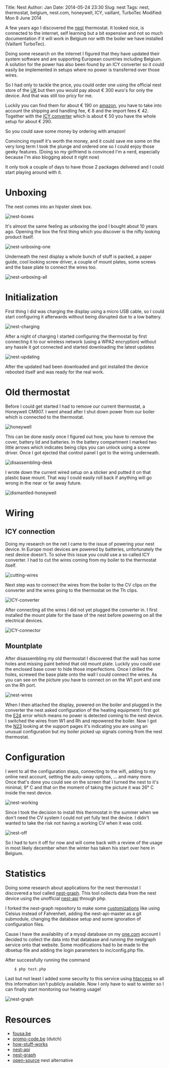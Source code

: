 Title:       Nest
Author:      Jan
Date: 	     2014-05-24 23:30
Slug:	     nest
Tags: 	     nest, thermostat, belgium, nest.com, honeywell, ICY, vaillant, TurboTec
Modified:    Mon 9 June 2014

A few years ago I discovered the [nest](http://nest.com) thermostat. It looked nice, is connected to the internet, self learning but a bit expensive and not so much documentation if it will work in Belgium nor with the boiler we have installed (Vaillant TurboTec).

Doing some research on the internet I figured that they have updated their system software and are supporting European countries including Belgium. A solution for the power has also been found by an ICY converter so it could easily be implemented in setups where no power is transferred over those wires.

So I had only to tackle the price, you could order one using the official nest store of the [UK](http://store.nest.com/uk/) but then you would pay about € 300 euro's for only the device. And that was still too pricy for me.

Luckily you can find them for about € 190 on [amazon](http://www.amazon.com/gp/offer-listing/B009GDHYPQ/ref=sr_1_1_olp?ie=UTF8&qid=1401011588&sr=8-1&keywords=nest&condition=new), you have to take into account the shipping and handling fee, € 8 and the import fees € 42. Together with the [ICY converter](http://www.eco-logisch.be/Details.asp?ProductID=3484&category=115) which is about € 50 you have the whole setup for about € 290.

So you could save some money by ordering with amazon!

Convincing myself it's worth the money, and it could save me some on the very long term I took the plunge and ordered one so I could enjoy those geeky features. (Doing so my girlfriend is convinced I'm a nerd, especially because I'm also blogging about it right now)

It only took a couple of days to have those 2 packages delivered and I could start playing around with it.

# Unboxing

The nest comes into an hipster sleek box.

![nest-boxes]( ../../images/nest/nest-boxes.jpg)

It's almost the same feeling as unboxing the ipod I bought about 10 years ago. Opening the box the first thing which you discover is the nifty looking product itself.

![nest-unboxing-one]( ../../images/nest/nest-unboxing-one.jpg)

Underneath the nest display a whole bunch of stuff is packed, a paper guide, cool looking screw driver, a couple of mount plates, some screws and the base plate to connect the wires too.

![nest-unboxing-all]( ../../images/nest/nest-unboxing-all.jpg)

# Initialization

First thing I did was charging the display using a micro USB cable, so I could start configuring it afterwards without being disrupted due to a low battery.

![nest-charging]( ../../images/nest/nest-charging.jpg)

After a night of charging I started configuring the thermostat by first connecting it to our wireless network (using a WPA2 encryption) without any hassle it got connected and started downloading the latest updates

![nest-updating]( ../../images/nest/nest-updating.png)

After the updated had been downloaded and got installed the device rebooted itself and was ready for the real work.

# Old thermostat

Before I could get started I had to remove our current thermostat, a Honeywell CM907. I went ahead after I shut down power from our boiler which is connected to the thermostat.

![honeywell]( ../../images/nest/honeywell.jpg)

This can be done easily once I figured out how, you have to remove the cover, battery lid and batteries. In the battery compartment I marked two little arrows which indicates being clips you can unlock using a screw driver. Once I got ejected that control panel I got to the wiring underneath.

![disassembling-desk]( ../../images/nest/disassembling-desk.jpg)

I wrote down the current wired setup on a sticker and putted it on that plastic base mount. That way I could easily roll back if anything will go wrong in the near or far away future.

![dismantled-honeywell]( ../../images/nest/dismantled-honeywell.jpg)

# Wiring

## ICY connection

Doing my research on the net I came to the issue of powering your nest device. In Europe most devices are powered by batteries, unfortunately the nest device doesn't. To solve this issue you could use a so called ICY converter. I had to cut the wires coming from my boiler to the thermostat itself.

![cutting-wires]( ../../images/nest/cutting-wires.jpg)

Next step was to connect the wires from the boiler to the CV clips on the converter and the wires going to the thermostat on the Th clips.

![ICY-converter]( ../../images/nest/ICY-convertor.jpg)

After connecting all the wires I did not yet plugged the converter in. I first installed the mount plate for the base of the nest before powering on all the electrical devices.

![ICY-connector]( ../../images/nest/ICY-connector.jpg)

## Mountplate

After disassembling my old thermostat I discovered that the wall has some holes and missing paint behind that old mount plate. Luckily you could use the enclosed base cover to hide those imperfections. Once I drilled the holes, screwed the base plate onto the wall I could connect the wires. As you can see on the picture you have to connect on on the W1 port and one on the Rh port.

![nest-wires]( ../../images/nest/nest-wires.png)

When I then attached the display, powered on the boiler and plugged in the converter the nest asked configuration of the heating equipment I first got the [E24](http://support.nest.com/#troubleshooting/e24) error which means no power is detected coming to the nest device. I switched the wires from W1 and Rh and repowered the boiler. Now I got the [N23](http://support.nest.com/#troubleshooting/n23) looking at the support pages it's indicating you are using an unusual configuration but my boiler picked up signals coming from the nest thermostat.

# Configuration

I went to all the configuration steps, connecting to the wifi, adding to my online nest account, setting the auto-away options, ... and many more. Once that's done you could see on the screen that I turned the nest to it's minimal, 9° C and that on the moment of taking the picture it was 26° C inside the nest device.

![nest-working]( ../../images/nest/nest-working.png)

Since I took the decision to install this thermostat in the summer when we don't need the CV system I could not yet fully test the device. I didn't wanted to take the risk not having a working CV when it was cold.

![nest-off]( ../../images/nest/nest-off.png)

So I had to turn it off for now and will come back with a review of the usage in most likely december when the winter has taken his start over here in Belgium.

# Statistics

Doing some research about applications for the nest thermostat I discovered a tool called [nest-graph](https://github.com/chriseng/nestgraph). This tool collects data from the nest device using the unofficial [nest-api](https://github.com/gboudreau/nest-api) through php.

I forked the nest-graph repository to make some [customizations](https://github.com/visibilityspots/nestgraph.git) like using Celsius instead of Fahrenheit, adding the nest-api-master as a git submodule, changing the database setup and some ignoration of configuration files.

Cause I have the availability of a mysql database on my [one.com](http://one.com) account I decided to collect the data into that database and running the nestgraph service onto that website. Some modifications had to be made to the dbsetup file and adding the login parameters to inc/config.php file.

After successfully running the command

```php
	$ php test.php
```

Last but not least I added some security to this service using [htaccess](http://one-docs.com/tools/htaccess/) so all this information isn't publicly available. Now I only have to wait to winter so I can finally start monitoring our heating usage!

![nest-graph](../../images/nest/nest-graph.png)

# Resources

* [fousa.be](http://www.fousa.be/blog/nest-thermostat)
* [promo-code.be](http://promo-code.be/nest-thermostaat/) (dutch)
* [how-stuff-works](http://home.howstuffworks.com/nest-learning-thermostat.htm)
* [nest-api](https://github.com/gboudreau/nest-api)
* [nest-graph](https://github.com/chriseng/nestgraph)
* [open-source](http://blog.spark.io/2014/01/17/open-source-thermostat/) nest alternative
